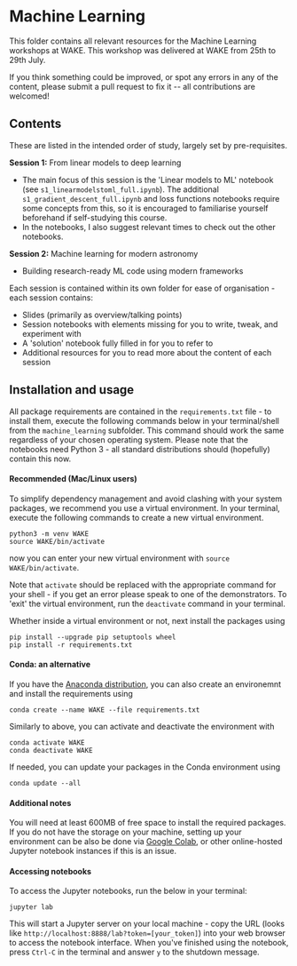 Machine Learning
===
This folder contains all relevant resources for the Machine Learning workshops at WAKE. This workshop was delivered at
WAKE from 25th to 29th July.

If you think something could be improved, or spot any errors in any of the content, please submit a pull request to fix 
it -- all contributions are welcomed!

Contents
---
These are listed in the intended order of study, largely set by pre-requisites.

**Session 1:** From linear models to deep learning
- The main focus of this session is the 'Linear models to ML' notebook (see `s1_linearmodelstoml_full.ipynb`).
  The additional `s1_gradient_descent_full.ipynb` and loss functions notebooks require some concepts from this, so it is encouraged to familiarise yourself beforehand if self-studying this course.
- In the notebooks, I also suggest relevant times to check out the other notebooks.

**Session 2:** Machine learning for modern astronomy
- Building research-ready ML code using modern frameworks

Each session is contained within its own folder for ease of organisation - each session contains:
- Slides (primarily as overview/talking points)
- Session notebooks with elements missing for you to write, tweak, and experiment with
- A 'solution' notebook fully filled in for you to refer to
- Additional resources for you to read more about the content of each session

Installation and usage
---
All package requirements are contained in the `requirements.txt` file - to install them, execute the following commands
below in your terminal/shell from the `machine_learning` subfolder. 
This command should work the same regardless of your chosen operating system.
Please note that the notebooks need Python 3 - all standard distributions should (hopefully) contain this now.

#### Recommended (Mac/Linux users)
To simplify dependency management and avoid clashing with your system packages, we recommend you 
use a virtual environment. In your terminal, execute the following commands to create a new virtual environment.

```shell
python3 -m venv WAKE
source WAKE/bin/activate
```
now you can enter your new virtual environment with `source WAKE/bin/activate`.

Note that `activate` should be replaced with the appropriate command for your shell - if you get an error please speak 
to one of the demonstrators. To 'exit' the virtual environment, run the `deactivate` command in your terminal.

Whether inside a virtual environment or not, next install the packages using

```shell
pip install --upgrade pip setuptools wheel
pip install -r requirements.txt
```

#### Conda: an alternative
If you have the [Anaconda distribution](https://www.anaconda.com/), you can also create an environemnt and install the requirements using 

```shell
conda create --name WAKE --file requirements.txt
```

Similarly to above, you can activate and deactivate the environment with

```shell
conda activate WAKE
conda deactivate WAKE
```

If needed, you can update your packages in the Conda environment using 

```shell
conda update --all
```

#### Additional notes

You will need at least 600MB of free space to install the required packages. If you do not have the storage on your machine, setting up your environment can be also be done via 
[Google Colab](https://research.google.com/colaboratory/), or other online-hosted Jupyter notebook instances if this is an issue.

#### Accessing notebooks

To access the Jupyter notebooks, run the below in your terminal:
```shell
jupyter lab
```
This will start a Jupyter server on your local machine - copy the URL (looks like 
`http://localhost:8888/lab?token=[your_token]`) into your web browser to access the notebook interface.
When you've finished using the notebook, press `Ctrl-C` in the terminal and answer `y` to the shutdown message.
